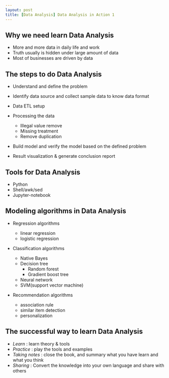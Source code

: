 ```yaml
---
layout: post
title: [Data Analysis] Data Analysis in Action 1
---
```


## Why we need learn Data Analysis 

- More and more data in daily life and work
- Truth usually is hidden under large amount of data
- Most of businesses are driven by data 

## The steps to do Data Analysis 

- Understand and define the problem
- Identify data source and collect sample data to know data format
- Data ETL setup
- Processing the data 
    - Illegal value remove
    - Missing treatment 
    - Remove duplication
- Build model and verify the model based on the defined problem 

- Result visualization & generate conclusion report


## Tools for Data Analysis 

- Python
- Shell/awk/sed
- Jupyter-notebook

## Modeling algorithms in Data Analysis  

- Regression algorithms
    - linear regression 
    - logistic regression
- Classification algorithms
    - Native Bayes 
    - Decision tree 
        - Random forest
        - Gradient boost tree
    - Neural network
    - SVM(support vector machine)

- Recommendation algorithms
    - association rule
    - similar item detection 
    - personalization 
    
## The successful way to learn Data Analysis

- *Learn* : learn theory & tools
- *Practice* : play the tools and examples  
- *Taking notes* : close the book, and summary what you have learn and what you think
- *Sharing* : Convert the knowledge into your own language and share with others
    
